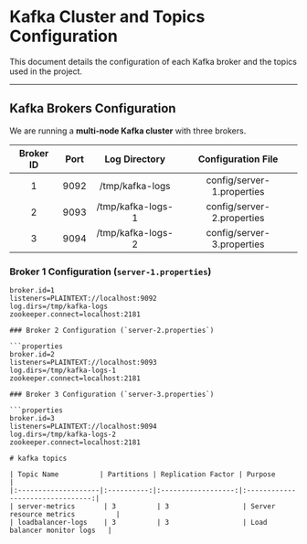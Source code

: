 # Kafka Cluster and Topics Configuration

This document details the configuration of each Kafka broker and the topics used in the project.

---

## Kafka Brokers Configuration

We are running a **multi-node Kafka cluster** with three brokers.

| Broker ID | Port  | Log Directory      | Configuration File      |
|:---------:|:-----:|:------------------:|:-----------------------:|
| 1         | 9092  | /tmp/kafka-logs     | config/server-1.properties |
| 2         | 9093  | /tmp/kafka-logs-1   | config/server-2.properties |
| 3         | 9094  | /tmp/kafka-logs-2   | config/server-3.properties |

### Broker 1 Configuration (`server-1.properties`)

```properties
broker.id=1
listeners=PLAINTEXT://localhost:9092
log.dirs=/tmp/kafka-logs
zookeeper.connect=localhost:2181

### Broker 2 Configuration (`server-2.properties`)

```properties
broker.id=2
listeners=PLAINTEXT://localhost:9093
log.dirs=/tmp/kafka-logs-1
zookeeper.connect=localhost:2181

### Broker 3 Configuration (`server-3.properties`)

```properties
broker.id=3
listeners=PLAINTEXT://localhost:9094
log.dirs=/tmp/kafka-logs-2
zookeeper.connect=localhost:2181

# kafka topics

| Topic Name          | Partitions | Replication Factor | Purpose                          |
|:--------------------|:----------:|:------------------:|:--------------------------------:|
| server-metrics       | 3          | 3                  | Server resource metrics          |
| loadbalancer-logs    | 3          | 3                  | Load balancer monitor logs   |


